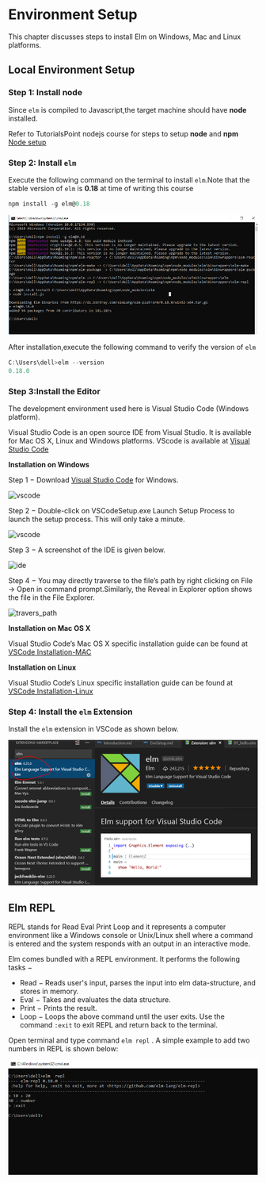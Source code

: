 # Environment Setup

This chapter discusses steps to install Elm on Windows, Mac and Linux platforms.

## Local Environment Setup

### Step 1: Install **node**
Since `elm` is compiled to Javascript,the target machine should have **node** installed.

Refer to TutorialsPoint nodejs course for steps to setup **node** and **npm** [Node setup](https://www.tutorialspoint.com/nodejs/nodejs_environment_setup.htm)

### Step 2: Install `elm`
Execute the following command on the terminal to install `elm`.Note that the stable version of `elm` is **0.18** at time of writing this course

```javascript
npm install -g elm@0.18
```

![start](https://github.com/kannans89/ElmRepo/blob/master/images/01_Installation_step1.PNG?raw=true)

After installation,execute the following command to verify the version of `elm`

```javascript
C:\Users\dell>elm --version
0.18.0
```

### Step 3:Install the Editor
The development environment used here is Visual Studio Code (Windows platform).

Visual Studio Code is an open source IDE from Visual Studio. It is available for Mac OS X, Linux and Windows platforms. VScode is available at [Visual Studio Code](https://code.visualstudio.com/)

**Installation on Windows**

Step 1 − Download [Visual Studio Code](https://code.visualstudio.com/) for Windows.
 <!--Screenshot here -->
 
![vscode](https://www.tutorialspoint.com/typescript/images/download_visual_studio_code.jpg
)
 
Step 2 − Double-click on VSCodeSetup.exe Launch Setup Process to launch the setup process. This will only take a minute.
 <!--Screenshot here -->
 ![vscode](
https://www.tutorialspoint.com/typescript/images/setup_wizard.jpg
)
 
Step 3 − A screenshot of the IDE is given below.
 <!--Screenshot here -->
  ![ide](
  https://www.tutorialspoint.com/typescript/images/ide.jpg
)
 
Step 4 − You may directly traverse to the file’s path by right clicking on  File → Open in command prompt.Similarly, the Reveal in  Explorer option shows the file in the File Explorer.
 <!--Screenshot here -->
  ![travers_path](
 https://www.tutorialspoint.com/typescript/images/traverse_files_path.jpg)
 
**Installation on Mac OS X**

Visual Studio Code’s Mac OS X specific installation guide can be found at [VSCode Installation-MAC](https://code.visualstudio.com/Docs/editor/setup)

**Installation on Linux**

Visual Studio Code’s Linux specific installation guide can be found at [VSCode Installation-Linux](https://code.visualstudio.com/Docs/editor/setup)

### Step 4: Install the `elm` Extension

Install the `elm` extension in VSCode as shown below. 

![vscodeExtension](https://github.com/kannans89/ElmRepo/blob/master/images/04_vscode_extension.PNG?raw=true)


## Elm REPL

REPL stands for Read Eval Print Loop and it represents a computer environment like a Windows console or Unix/Linux shell where a command is entered and the system responds with an output in an interactive mode. 

Elm comes bundled with a REPL environment. It performs the following tasks − <!--verify if explanations are correct-->

- Read − Reads user's input, parses the input into elm data-structure, and stores in memory.
- Eval − Takes and evaluates the data structure.
- Print − Prints the result.
- Loop − Loops the above command until the user exits. Use the command `:exit` to exit REPL and return back to the terminal.

Open terminal and type command `elm repl` . A simple example to add two numbers in REPL is shown below: 

![REPL](https://github.com/kannans89/ElmRepo/blob/master/images/02_repl.PNG?raw=true)



<!--

If you are on Mac or Windows, you can use the installers to get everything set up easily

## Windows

To install elm on windows we need to download the windows executable from [here](https://github.com/elm/compiler/releases/download/0.19.0/installer-for-windows.exe)

Double click the **installer-for-windows.exe** file ,the following window will appear.

![start](https://github.com/kannans89/ElmRepo/blob/master/images/01_Installation_step1.PNG?raw=true)

Follow the simple steps , keep default setting and once the wizard completes installation you will see the completed screen as shown below

![complete](https://github.com/kannans89/ElmRepo/blob/master/images/02_Installation.PNG?raw=true)

you can verify after installation by opening the windows terminal and typing command `elm repl` as shown

![elm repl](https://github.com/kannans89/ElmRepo/blob/master/images/03_elm_repl.PNG?raw=true)

## Mac

To install elm in mac first we need to download the installer for mac from [here](https://github.com/elm/compiler/releases/download/0.19.0/installer-for-mac.pkg)

Once you launch the installer you will get following screen

![start](https://github.com/kannans89/ElmRepo/blob/master/images/01_Installation_step1.PNG?raw=true)

complete the installation wizard by selecting the default settings.


 -->
